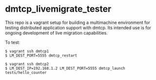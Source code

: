 # dmtcp_livemigrate_tester

This repo is a vagrant setup for building a multimachine environment for
testing distributed application support with dmtcp.  Its intended use is for
ongoing development of live migration capabilities.  

To test:

```
$ vagrant ssh dmtcp1
$ LM_DEST_PORT=5555 dmtcp_restart
```

```
$ vagrant ssh dmtcp2
$ LM_DEST_IP=192.168.1.2 LM_DEST_PORT=5555 dmtcp_launch tests/hello_counter
```




